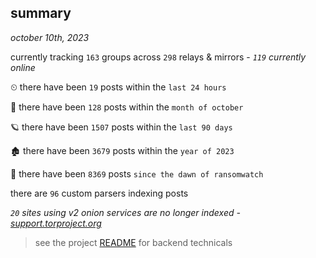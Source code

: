 
## summary
_october 10th, 2023_

currently tracking `163` groups across `298` relays & mirrors - _`119` currently online_

⏲ there have been `19` posts within the `last 24 hours`

🦈 there have been `128` posts within the `month of october`

🪐 there have been `1507` posts within the `last 90 days`

🏚 there have been `3679` posts within the `year of 2023`

🦕 there have been `8369` posts `since the dawn of ransomwatch`

there are `96` custom parsers indexing posts

_`20` sites using v2 onion services are no longer indexed - [support.torproject.org](https://support.torproject.org/onionservices/v2-deprecation/)_

> see the project [README](https://github.com/joshhighet/ransomwatch#ransomwatch--) for backend technicals
